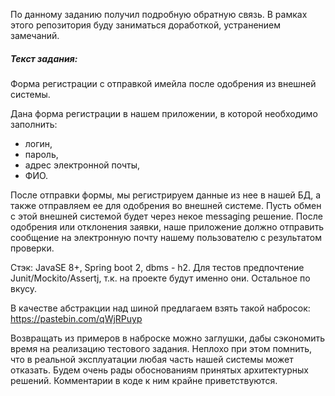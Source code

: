 По данному заданию получил подробную обратную связь. В рамках этого репозитория буду заниматься доработкой, 
устранением замечаний.

##### Текст задания:

Форма регистрации с отправкой имейла после одобрения из внешней системы.
 
Дана форма регистрации в нашем приложении, в которой необходимо заполнить:

- логин,
- пароль,
- адрес электронной почты,
- ФИО.

После отправки формы, мы регистрируем данные из нее в нашей БД, а также отправляем ее для одобрения во внешней системе. Пусть обмен с этой внешней системой будет через некое messaging решение. После одобрения или отклонения заявки, наше приложение должно отправить сообщение на электронную почту нашему пользователю с результатом проверки.

Стэк: JavaSE 8+, Spring boot 2, dbms - h2. Для тестов предпочтение Junit/Mockito/Assertj, т.к. на проекте будут именно они. Остальное по вкусу.

В качестве абстракции над шиной предлагаем взять такой набросок: 
https://pastebin.com/qWjRPuyp

Возвращать из примеров в наброске можно заглушки, дабы сэкономить время на реализацию тестового задания. Неплохо при этом помнить, что в реальной эксплуатации любая часть нашей системы может отказать. Будем очень рады обоснованиям принятых архитектурных решений. Комментарии в коде к ним крайне приветствуются.